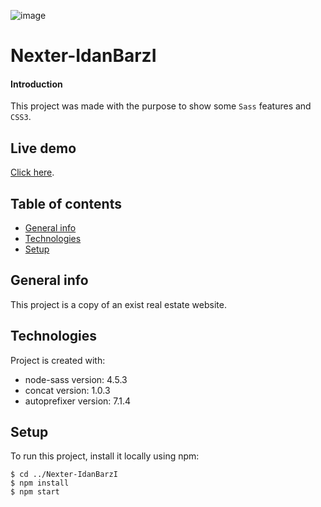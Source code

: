 ﻿![image](https://user-images.githubusercontent.com/88895210/151630184-192b701a-c0d8-47e3-817a-0fcee47da443.png)
 
 # Nexter-IdanBarzI

#### Introduction

This project was made with the purpose to show some `Sass` features and `CSS3`.

## Live demo

[Click here](https://idanbarzi.github.io/Nexter-IdanBarzI/).

## Table of contents
* [General info](#general-info)
* [Technologies](#technologies)
* [Setup](#setup)

## General info
This project is a copy of an exist real estate website.
	
## Technologies
Project is created with:
* node-sass version: 4.5.3
* concat version: 1.0.3
* autoprefixer version: 7.1.4
	
## Setup
To run this project, install it locally using npm:

```
$ cd ../Nexter-IdanBarzI
$ npm install
$ npm start
```

